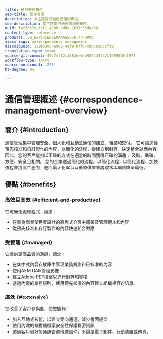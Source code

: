 ```yaml
---
title: 通信管理概述
seo-title: 信件管理
description: 本主題提供通信管理的概述。
seo-description: 本主題提供通信管理的概述。
uuid: fa230c7e-fef1-4996-bdda-1637b36dac68
content-type: reference
products: SG_EXPERIENCEMANAGER/6.4/FORMS
topic-tags: correspondence-management
discoiquuid: 1291b395-a981-4ef9-b4f0-c0d3026c5f19
translation-type: tm+mt
source-git-commit: 49b7cff2c1583ee1eb929434f27c1989558e197f
workflow-type: tm+mt
source-wordcount: '228'
ht-degree: 0%

---
```



# 通信管理概述 {#correspondence-management-overview}

## 簡介 {#introduction}

通信管理集中管理安全、個人化和互動式通信的建立、組裝和交付。 它可讓您從預先核准和自訂製作的內容，以簡化的流程，從建立到封存，快速整合對應內容。 因此，您的客戶能夠以正確的方式在適當的時間獲得正確的溝通： 及時、準確、方便、安全且相關。 您的企業透過簡化的流程，以簡化流程，以簡化流程、加快流程並提高生產力，進而最大化客戶互動的價值並將成本與風險降至最低。

## 優點 {#benefits}

### 高效且高效 {#efficient-and-productive}

它可簡化處理程式，讓您：

* 在專為商業使用者設計的直覺式介面中部署及管理範本和內容
* 從預先核准和自訂製作的內容快速組合對應

### 受管理 {#managed}

它提供更高品質的通訊，讓您：

* 在集中式內容存放庫中管理業務規則和已核准的內容
* 使用AEM DAM管理影像
* 建立Adobe PDF檔案以進行封存和審核
* 透過內嵌的業務規則，使用預先核准的內容建立組織相容的訊息。

### 廣泛 {#extensive}

它改善了客戶參與度，使您能夠：

* 加入互動式技術，以建立雙向通道，減少書面提交
* 使用內建的端對端檔案安全性保護機密資訊
* 透過客戶偏好的通訊管道傳送信件，不論是電子郵件、行動裝置或傳真。

